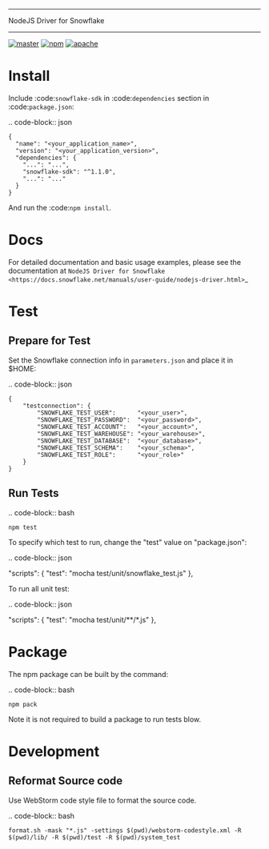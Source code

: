 ********************************************************************************
NodeJS Driver for Snowflake
********************************************************************************
<p>
  <a href="https://github.com/snowflakedb/snowflake-connector-nodejs/actions?query=workflow%3A%22Build+and+Test%22+branch%3Amaster" target="_blank"><img src="https://github.com/snowflakedb/snowflake-connector-nodejs/workflows/Build%20and%20Test/badge.svg?branch=master" alt="master" /></a>
  <a href="https://www.npmjs.com/package/snowflake-sdk" target="_blank"><img src="https://img.shields.io/npm/v/snowflake-sdk.svg" alt="npm" /></a> 
  <a href="http://www.apache.org/licenses/LICENSE-2.0.txt" target="_blank"><img src="http://img.shields.io/:license-Apache%202-brightgreen.svg" alt="apache" /> </a>
</p>

Install
======================================================================

Include :code:`snowflake-sdk` in :code:`dependencies` section in :code:`package.json`:

.. code-block:: json

    {
      "name": "<your_application_name>",
      "version": "<your_application_version>",
      "dependencies": {
        "...": "...",
        "snowflake-sdk": "^1.1.0",
        "...": "..."
      }
    }

And run the :code:`npm install`.

Docs
======================================================================

For detailed documentation and basic usage examples, please see the documentation 
at `NodeJS Driver for Snowflake <https://docs.snowflake.net/manuals/user-guide/nodejs-driver.html>`_

Test
======================================================================

Prepare for Test
----------------------------------------------------------------------

Set the Snowflake connection info in ``parameters.json`` and place it in $HOME:

.. code-block:: json

    {
        "testconnection": {
            "SNOWFLAKE_TEST_USER":      "<your_user>",
            "SNOWFLAKE_TEST_PASSWORD":  "<your_password>",
            "SNOWFLAKE_TEST_ACCOUNT":   "<your_account>",
            "SNOWFLAKE_TEST_WAREHOUSE": "<your_warehouse>",
            "SNOWFLAKE_TEST_DATABASE":  "<your_database>",
            "SNOWFLAKE_TEST_SCHEMA":    "<your_schema>",
            "SNOWFLAKE_TEST_ROLE":      "<your_role>"
        }
    }

Run Tests
----------------------------------------------------------------------
.. code-block:: bash

    npm test


To specify which test to run, change the "test" value on "package.json":

.. code-block:: json

   "scripts": {
       "test": "mocha test/unit/snowflake_test.js"
   },

To run all unit test:

.. code-block:: json

   "scripts": {
       "test": "mocha test/unit/**/*.js"
   },

Package
======================================================================

The npm package can be built by the command:

.. code-block:: bash

    npm pack

Note it is not required to build a package to run tests blow.

Development
======================================================================

Reformat Source code
----------------------------------------------------------------------

Use WebStorm code style file to format the source code.

.. code-block:: bash

    format.sh -mask "*.js" -settings $(pwd)/webstorm-codestyle.xml -R $(pwd)/lib/ -R $(pwd)/test -R $(pwd)/system_test
